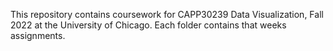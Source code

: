 This repository contains coursework for CAPP30239 Data Visualization, Fall 2022 at the University of Chicago. Each folder contains that weeks assignments.

